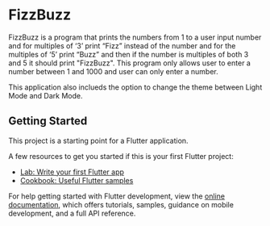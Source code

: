 # FizzBuzz

FizzBuzz is a program that prints the numbers from 1 to a user input number and for multiples of ‘3’ print “Fizz” instead of the number and for the multiples of ‘5’ print “Buzz” and then if the number is multiples of both 3 and 5 it should print "FizzBuzz". This program only allows user to enter a number between 1 and 1000 and user can only enter a number. 

This application also inclueds the option to change the theme between Light Mode and Dark Mode.  
## Getting Started

This project is a starting point for a Flutter application.

A few resources to get you started if this is your first Flutter project:

- [Lab: Write your first Flutter app](https://docs.flutter.dev/get-started/codelab)
- [Cookbook: Useful Flutter samples](https://docs.flutter.dev/cookbook)

For help getting started with Flutter development, view the
[online documentation](https://docs.flutter.dev/), which offers tutorials,
samples, guidance on mobile development, and a full API reference.
